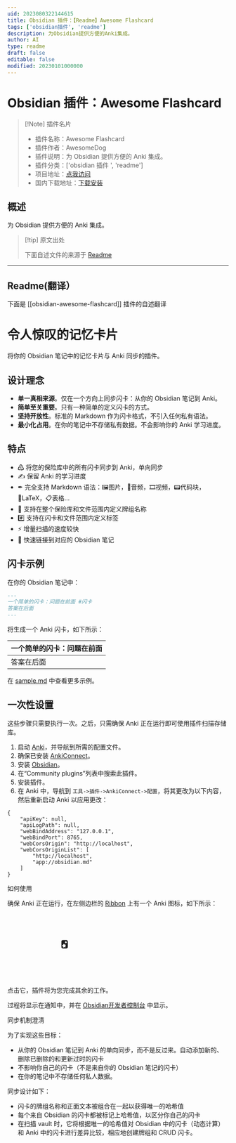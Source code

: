 ```yaml
---
uid: 2023080322144615
title: Obsidian 插件：【Readme】Awesome Flashcard
tags: ['obsidian插件', 'readme']
description: 为Obsidian提供方便的Anki集成。
author: AI
type: readme
draft: false
editable: false
modified: 20230101000000
---
```


# Obsidian 插件：Awesome Flashcard

> [!Note] 插件名片
> - 插件名称：Awesome Flashcard
> - 插件作者：AwesomeDog
> - 插件说明：为 Obsidian 提供方便的 Anki 集成。
> - 插件分类：['obsidian 插件 ', 'readme']
> - 项目地址：[点我访问](https://github.com/AwesomeDog/obsidian-awesome-flashcard)
> - 国内下载地址：[下载安装](https://pkmer.cn/products/plugin/pluginMarket/?obsidian-awesome-flashcard)

## 概述

为 Obsidian 提供方便的 Anki 集成。

> [!tip] 原文出处
>
>下面自述文件的来源于 [Readme](https://ghproxy.net/https://raw.githubusercontent.com/AwesomeDog/obsidian-awesome-flashcard/main/README.md)
>

---

## Readme(翻译）

下面是 [[obsidian-awesome-flashcard]] 插件的自述翻译

# 令人惊叹的记忆卡片

将你的 Obsidian 笔记中的记忆卡片与 Anki 同步的插件。

## 设计理念

- **单一真相来源**。仅在一个方向上同步闪卡：从你的 Obsidian 笔记到 Anki。
- **简单至关重要**。只有一种简单的定义闪卡的方式。
- **坚持开放性**。标准的 Markdown 作为闪卡格式，不引入任何私有语法。
- **最小化占用**。在你的笔记中不存储私有数据。不会影响你的 Anki 学习进度。

## 特点

- ♳ 将您的保险库中的所有闪卡同步到 Anki，单向同步
- ✍ 保留 Anki 的学习进度
- ✒ 完全支持 Markdown 语法：🖼️图片，🎤音频，🎞️视频，📟代码块，🔢LaTeX，📋表格...
- 🎴 支持在整个保险库和文件范围内定义牌组名称
- #️⃣ 支持在闪卡和文件范围内定义标签
- ⚡ 增量扫描的速度较快
- 🔗 快速链接到对应的 Obsidian 笔记

## 闪卡示例

在你的 Obsidian 笔记中：

```markdown
---
一个简单的闪卡：问题在前面 #闪卡
答案在后面
---
```

将生成一个 Anki 闪卡，如下所示：

| 一个简单的闪卡：问题在前面 |
|------------------------|
| 答案在后面             |

在 [sample.md](tests/files/sample.md) 中查看更多示例。

## 一次性设置

这些步骤只需要执行一次。之后，只需确保 Anki 正在运行即可使用插件扫描存储库。

1. 启动 [Anki](https://apps.ankiweb.net/)，并导航到所需的配置文件。
2. 确保已安装 [AnkiConnect](https://github.com/FooSoft/anki-connect)。
3. 安装 [Obsidian](https://obsidian.md/)。
4. 在“Community plugins”列表中搜索此插件。
5. 安装插件。
6. 在 Anki 中，导航到 `工具->插件->AnkiConnect->配置`，将其更改为以下内容，然后重新启动 Anki 以应用更改：

```
{
    "apiKey": null,
    "apiLogPath": null,
    "webBindAddress": "127.0.0.1",
    "webBindPort": 8765,
    "webCorsOrigin": "http://localhost",
    "webCorsOriginList": [
        "http://localhost",
        "app://obsidian.md"
    ]
}
```

如何使用

确保 Anki 正在运行，在左侧边栏的 [Ribbon](https://help.obsidian.md/User+interface/Workspace/Ribbon) 上有一个 Anki 图标，如下所示：

<svg transform="scale(0.2)">
<path fill="currentColor" stroke="currentColor" d="M 27.00,3.53 C 18.43,6.28 16.05,10.38 16.00,19.00 16.00,19.00 16.00,80.00 16.00,80.00 16.00,82.44 15.87,85.73 16.74,88.00 20.66,98.22 32.23,97.00 41.00,97.00 41.00,97.00 69.00,97.00 69.00,97.00 76.63,96.99 82.81,95.84 86.35,88.00 88.64,82.94 88.00,72.79 88.00,67.00 88.00,67.00 88.00,24.00 88.00,24.00 87.99,16.51 87.72,10.42 80.98,5.65 76.04,2.15 69.73,3.00 64.00,3.00 64.00,3.00 27.00,3.53 27.00,3.53 Z M 68.89,15.71 C 74.04,15.96 71.96,19.20 74.01,22.68 74.01,22.68 76.72,25.74 76.72,25.74 80.91,30.85 74.53,31.03 71.92,34.29 70.70,35.81 70.05,38.73 67.81,39.09 65.64,39.43 63.83,37.03 61.83,36.00 59.14,34.63 56.30,35.24 55.08,33.40 53.56,31.11 56.11,28.55 56.20,25.00 56.24,23.28 55.32,20.97 56.20,19.35 57.67,16.66 60.89,18.51 64.00,17.71 64.00,17.71 68.89,15.71 68.89,15.71 Z M 43.06,43.86 C 49.81,45.71 48.65,51.49 53.21,53.94 56.13,55.51 59.53,53.51 62.94,54.44 64.83,54.96 66.30,56.05 66.54,58.11 67.10,62.74 60.87,66.31 60.69,71.00 60.57,74.03 64.97,81.26 61.40,83.96 57.63,86.82 51.36,80.81 47.00,82.22 43.96,83.20 40.23,88.11 36.11,87.55 29.79,86.71 33.95,77.99 32.40,74.18 30.78,70.20 24.67,68.95 23.17,64.97 22.34,62.79 23.39,61.30 25.15,60.09 28.29,57.92 32.74,58.49 35.44,55.57 39.11,51.60 36.60,45.74 43.06,43.86 Z" />
</svg>

点击它，插件将为您完成其余的工作。

过程将显示在通知中，并在 [Obsidian开发者控制台](https://forum.obsidian.md/t/how-to-access-the-console/16703/9) 中显示。

同步机制澄清

为了实现这些目标：

- 从你的 Obsidian 笔记到 Anki 的单向同步，而不是反过来。自动添加新的、删除已删除的和更新过时的闪卡
- 不影响你自己的闪卡（不是来自你的 Obsidian 笔记的闪卡）
- 在你的笔记中不存储任何私人数据。

同步设计如下：

- 闪卡的牌组名称和正面文本被组合在一起以获得唯一的哈希值
- 每个来自 Obsidian 的闪卡都被标记上哈希值，以区分你自己的闪卡
- 在扫描 vault 时，它将根据唯一的哈希值对 Obsidian 中的闪卡（动态计算）和 Anki 中的闪卡进行差异比较，相应地创建牌组和 CRUD 闪卡。



